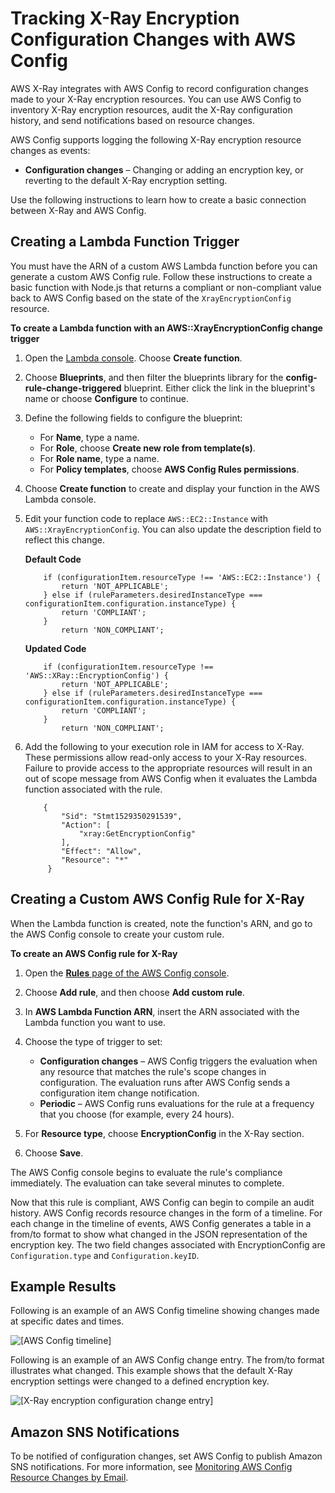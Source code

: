# Tracking X\-Ray Encryption Configuration Changes with AWS Config<a name="xray-api-config"></a>

AWS X\-Ray integrates with AWS Config to record configuration changes made to your X\-Ray encryption resources\. You can use AWS Config to inventory X\-Ray encryption resources, audit the X\-Ray configuration history, and send notifications based on resource changes\.

AWS Config supports logging the following X\-Ray encryption resource changes as events:
+ **Configuration changes** – Changing or adding an encryption key, or reverting to the default X\-Ray encryption setting\.

Use the following instructions to learn how to create a basic connection between X\-Ray and AWS Config\. 

## Creating a Lambda Function Trigger<a name="LambdaFunctionTrigger"></a>

You must have the ARN of a custom AWS Lambda function before you can generate a custom AWS Config rule\. Follow these instructions to create a basic function with Node\.js that returns a compliant or non\-compliant value back to AWS Config based on the state of the `XrayEncryptionConfig` resource\.

**To create a Lambda function with an AWS::XrayEncryptionConfig change trigger**

1. Open the [Lambda console](https://console.aws.amazon.com/lambda/home)\. Choose **Create function**\.

1. Choose **Blueprints**, and then filter the blueprints library for the **config\-rule\-change\-triggered** blueprint\. Either click the link in the blueprint's name or choose **Configure** to continue\.

1. Define the following fields to configure the blueprint:
   + For **Name**, type a name\.
   + For **Role**, choose **Create new role from template\(s\)**\.
   + For **Role name**, type a name\.
   + For **Policy templates**, choose **AWS Config Rules permissions**\.

1. Choose **Create function** to create and display your function in the AWS Lambda console\.

1. Edit your function code to replace `AWS::EC2::Instance` with `AWS::XrayEncryptionConfig`\. You can also update the description field to reflect this change\.

   **Default Code**

   ```
       if (configurationItem.resourceType !== 'AWS::EC2::Instance') {
           return 'NOT_APPLICABLE';
       } else if (ruleParameters.desiredInstanceType === configurationItem.configuration.instanceType) {
           return 'COMPLIANT';
       }
           return 'NON_COMPLIANT';
   ```

   **Updated Code**

   ```
       if (configurationItem.resourceType !== 'AWS::XRay::EncryptionConfig') {
           return 'NOT_APPLICABLE';
       } else if (ruleParameters.desiredInstanceType === configurationItem.configuration.instanceType) {
           return 'COMPLIANT';
       }
           return 'NON_COMPLIANT';
   ```

1. Add the following to your execution role in IAM for access to X\-Ray\. These permissions allow read\-only access to your X\-Ray resources\. Failure to provide access to the appropriate resources will result in an out of scope message from AWS Config when it evaluates the Lambda function associated with the rule\.

   ```
       {
           "Sid": "Stmt1529350291539",
           "Action": [
               "xray:GetEncryptionConfig"
           ],
           "Effect": "Allow",
           "Resource": "*"
        }
   ```

## Creating a Custom AWS Config Rule for X\-Ray<a name="ConfigRule"></a>

When the Lambda function is created, note the function's ARN, and go to the AWS Config console to create your custom rule\. 

**To create an AWS Config rule for X\-Ray**

1. Open the [**Rules** page of the AWS Config console](https://console.aws.amazon.com/config/home#/rules/view)\.

1. Choose **Add rule**, and then choose **Add custom rule**\.

1. In **AWS Lambda Function ARN**, insert the ARN associated with the Lambda function you want to use\.

1. Choose the type of trigger to set:
   + **Configuration changes** – AWS Config triggers the evaluation when any resource that matches the rule's scope changes in configuration\. The evaluation runs after AWS Config sends a configuration item change notification\.
   + **Periodic** – AWS Config runs evaluations for the rule at a frequency that you choose \(for example, every 24 hours\)\.

1. For **Resource type**, choose **EncryptionConfig** in the X\-Ray section\.

1. Choose ****Save****\.

The AWS Config console begins to evaluate the rule's compliance immediately\. The evaluation can take several minutes to complete\.

Now that this rule is compliant, AWS Config can begin to compile an audit history\. AWS Config records resource changes in the form of a timeline\. For each change in the timeline of events, AWS Config generates a table in a from/to format to show what changed in the JSON representation of the encryption key\. The two field changes associated with EncryptionConfig are `Configuration.type` and `Configuration.keyID`\.

## Example Results<a name="Examples"></a>

Following is an example of an AWS Config timeline showing changes made at specific dates and times\.

![\[AWS Config timeline\]](http://docs.aws.amazon.com/xray/latest/devguide/images/ConfigTimeline.png)

Following is an example of an AWS Config change entry\. The from/to format illustrates what changed\. This example shows that the default X\-Ray encryption settings were changed to a defined encryption key\.

![\[X-Ray encryption configuration change entry\]](http://docs.aws.amazon.com/xray/latest/devguide/images/ConfigChanges.png)

## Amazon SNS Notifications<a name="SNSNotifs"></a>

To be notified of configuration changes, set AWS Config to publish Amazon SNS notifications\. For more information, see [Monitoring AWS Config Resource Changes by Email](https://docs.aws.amazon.com/config/latest/developerguide/monitoring-resource-changes-by-email.html)\.